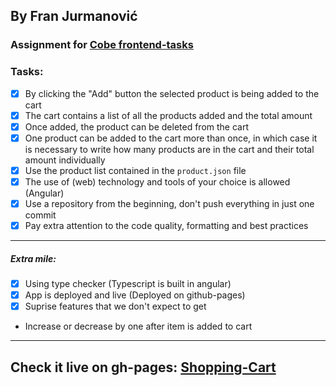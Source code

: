 ## By Fran Jurmanović

### Assignment for [Cobe frontend-tasks]( https://github.com/cobeisfresh/frontend-tasks/tree/shopping-cart )

### Tasks:

- [x]  By clicking the "Add" button the selected product is being added to the cart 
- [x]  The cart contains a list of all the products added and the total amount 
- [x]  Once added, the product can be deleted from the cart 
- [x]  One product can be added to the cart more than once, in which case it is necessary to write how many products are in the cart and their total amount individually 
- [x]  Use the product list contained in the ``` product.json ``` file 
- [x]  The use of (web) technology and tools of your choice is allowed (Angular)
- [x]  Use a repository from the beginning, don't push everything in just one commit 
- [x]  Pay extra attention to the code quality, formatting and best practices 

____

##### Extra mile:

- [x]  Using type checker (Typescript is built in angular)
- [x]  App is deployed and live (Deployed on github-pages) 
- [x]  Suprise features that we don't expect to get
  + Increase or decrease by one after item is added to cart

____

## Check it live on gh-pages: [Shopping-Cart](https://yurma.wtf/shopping-cart)

